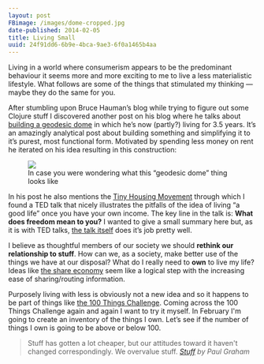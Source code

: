 ```yaml
---
layout: post
FBimage: /images/dome-cropped.jpg
date-published: 2014-02-05
title: Living Small
uuid: 24f91dd6-6b9e-4bca-9ae3-6f0a1465b4aa
---
```

Living in a world where consumerism appears to be the predominant behaviour it seems more and more exciting to me to live a less materialistic lifestyle. What follows are some of the things that stimulated my thinking — maybe they do the same for you.

After stumbling upon Bruce Hauman’s blog while trying to figure out some Clojure stuff I discovered another post on his blog where he talks about [building a geodesic dome](http://rigsomelight.com/2013/09/09/frameless-geodesic-dome.html) in which he’s now (partly?) living for 3.5 years. It’s an amazingly analytical post about building something and simplifying it to it’s purest, most functional form. Motivated by spending less money on rent he iterated on his idea resulting in this construction:

<figure>
<img src='/images/dome-cropped.jpg'>
<figcaption>In case you were wondering what this “geodesic dome” thing looks like</figcaption>
</figure>

In his post he also mentions the [Tiny Housing Movement](http://thetinylife.com/what-is-the-tiny-house-movement/) through which I found a TED talk that nicely illustrates the pitfalls of the idea of living “a good life” once you have your own income. The key line in the talk is: **What does freedom mean to you?** I wanted to give a small summary here but, as it is with TED talks, [the talk itself](http://www.youtube.com/watch?v=9XRPbFIN4lk) does it’s job pretty well.

I believe as thoughtful members of our society we should **rethink our relationship to stuff**. How can we, as a society, make better use of the things we have at our disposal? What do I really need to **own** to live my life? Ideas like [the share economy](http://en.wikipedia.org/wiki/Sharing_economy) seem like a logical step with the increasing ease of sharing/routing information.

Purposely living with less is obviously not a new idea and so it happens to be part of things like [the 100 Things Challenge](http://zenhabits.net/minimalist-fun-the-100-things-challenge/).
Coming across the 100 Things Challenge again and again I want to try it myself. In February I'm going to create an inventory of the things I own. Let’s see if the number of things I own is going to be above or below 100.

> Stuff has gotten a lot cheaper, but our attitudes toward it haven't changed correspondingly. We overvalue stuff.
> <cite><a href='http://paulgraham.com/stuff.html'>Stuff</a> by Paul Graham</cite>
